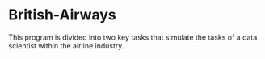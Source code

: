 # British-Airways
This program is divided into two key tasks that simulate the tasks of a data scientist within the airline industry.
